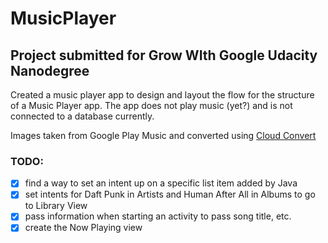 # MusicPlayer

## Project submitted for Grow WIth Google Udacity Nanodegree

Created a music player app to design and layout the flow for the structure of a Music Player app. The app does not play music (yet?) and is not connected to a database currently. 

Images taken from Google Play Music and converted using [Cloud Convert](https://cloudconvert.com/webp-to-png)

### TODO:
- [x] find a way to set an intent up on a specific list item added by Java
- [x] set intents for Daft Punk in Artists and Human After All in Albums to go to Library View
- [x] pass information when starting an activity to pass song title, etc.
- [x] create the Now Playing view

